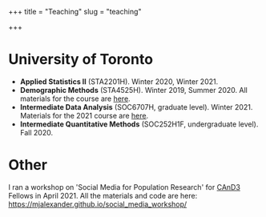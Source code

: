 +++
title = "Teaching"
slug = "teaching"

+++


# University of Toronto
- **Applied Statistics II** (STA2201H). Winter 2020, Winter 2021. 
- **Demographic Methods** (STA4525H). Winter 2019, Summer 2020. All materials for the course are [here](https://github.com/MJAlexander/demographic-methods).
- **Intermediate Data Analysis** (SOC6707H, graduate level). Winter 2021. Materials for the 2021 course are [here](https://github.com/MJAlexander/soc6707).
- **Intermediate Quantitative Methods** (SOC252H1F, undergraduate level). Fall 2020.

# Other

I ran a workshop on 'Social Media for Population Research' for [CAnD3](https://www.mcgill.ca/cand3/) Fellows in April 2021. All the materials and code are here: https://mjalexander.github.io/social_media_workshop/